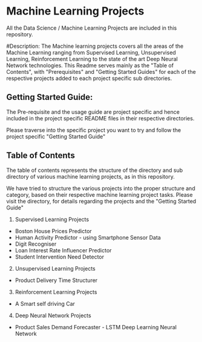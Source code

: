 # Machine Learning Projects
All the Data Science / Machine Learning Projects are included in this repository.

#Description: 
The Machine learning projects covers all the areas of the Machine Learning ranging from Supervised Learning, Unsupervised Learning, Reinforcement Learning to the state of the art Deep Neural Network technologies.
This Readme serves mainly as the "Table of Contents", with "Prerequisites" and "Getting Started Guides" for each of the respective projects added to each project specific sub directories.

## Getting Started Guide:
The Pre-requisite and the usage guide are project specific and hence included in the project specific README files in their respective directories.

Please traverse into the specific project you want to try and follow the project specific "Getting Started Guide"


## Table of Contents
The table of contents represents the structure of the directory and sub directory of various machine learning projects, as in this repository. 

We have tried to structure the various projects into the proper structure and category, based on their respective machine learning project tasks. Please visit the directory, for details regarding the projects and the "Getting Started Guide"


1. Supervised Learning Projects
 - Boston House Prices Predictor
 - Human Activity Predictor - using Smartphone Sensor Data
 - Digit Recogniser
 - Loan Interest Rate Influencer Predictor
 - Student Intervention Need Detector

2. Unsupervised Learning Projects
 - Product Delivery Time Structurer

3. Reinforcement Learning Projects
 - A Smart self driving Car
 
4. Deep Neural Network Projects
 - Product Sales Demand Forecaster - LSTM Deep Learning Neural Network

